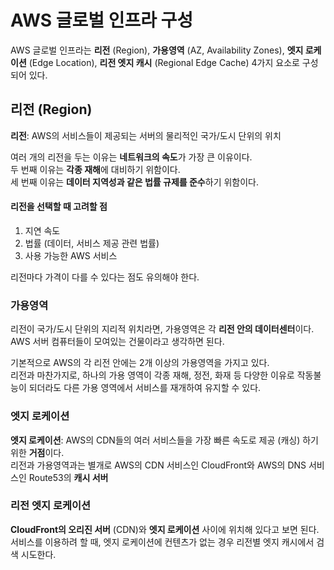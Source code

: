 # AWS 글로벌 인프라 구성
AWS 글로벌 인프라는 **리전** (Region), **가용영역** (AZ, Availability Zones), **엣지 로케이션** (Edge Location), **리전 엣지 캐시** (Regional Edge Cache) 4가지 요소로 구성되어 있다.

## 리전 (Region)
**리전**: AWS의 서비스들이 제공되는 서버의 물리적인 국가/도시 단위의 위치

여러 개의 리전을 두는 이유는 **네트워크의 속도**가 가장 큰 이유이다.  
두 번째 이유는 **각종 재해**에 대비하기 위함이다.  
세 번째 이유는 **데이터 지역성과 같은 법률 규제를 준수**하기 위함이다.  

#### 리전을 선택할 때 고려할 점
1. 지연 속도
2. 법률 (데이터, 서비스 제공 관련 법률)
3. 사용 가능한 AWS 서비스

리전마다 가격이 다를 수 있다는 점도 유의해야 한다.

### 가용영역
리전이 국가/도시 단위의 지리적 위치라면, 가용영역은 각 **리전 안의 데이터센터**이다. AWS 서버 컴퓨터들이 모여있는 건물이라고 생각하면 된다.  

기본적으로 AWS의 각 리전 안에는 2개 이상의 가용영역을 가지고 있다.  
리전과 마찬가지로, 하나의 가용 영역이 각종 재해, 정전, 화재 등 다양한 이유로 작동불능이 되더라도 다른 가용 영역에서 서비스를 재개하여 유지할 수 있다.

### 엣지 로케이션
**엣지 로케이션**: AWS의 CDN들의 여러 서비스들을 가장 빠른 속도로 제공 (캐싱) 하기 위한 **거점**이다.  
리전과 가용영역과는 별개로 AWS의 CDN 서비스인 CloudFront와 AWS의 DNS 서비스인 Route53의 **캐시 서버**

### 리전 엣지 로케이션
**CloudFront의 오리진 서버** (CDN)와 **엣지 로케이션** 사이에 위치해 있다고 보면 된다.
서비스를 이용하려 할 때, 엣지 로케이션에 컨텐츠가 없는 경우 리전별 엣지 캐시에서 검색 시도한다.
